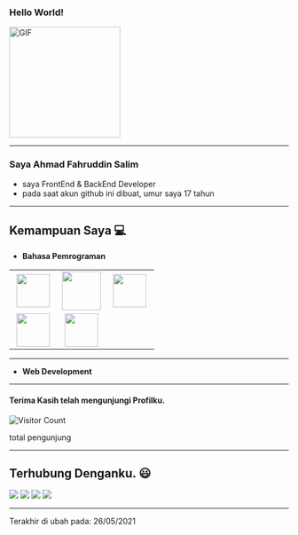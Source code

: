 
   ###   Hello World! 
<img alt="GIF" src="https://i.pinimg.com/originals/9e/a7/2e/9ea72ef078139ced289852e8a4ea0c5c.gif" width = 200/>

<hr>

### Saya Ahmad Fahruddin Salim 
- saya FrontEnd & BackEnd Developer
- pada saat akun github ini dibuat, umur saya 17 tahun
<hr>

## Kemampuan Saya :computer:

- **Bahasa Pemrograman**

<table>
<tbody>
 <tr>
<td align="center" width="33%">
<img height=60px src="https://www.vectorlogo.zone/logos/w3_html5/w3_html5-ar21.svg"> 
</td>

<td align="center" width="33%">
<img height=70px src="https://1000logos.net/wp-content/uploads/2020/09/CSS-Logo.png"> 
</td>

<td align="center" width="33%">
<img height=60px src="https://www.vectorlogo.zone/logos/getbootstrap/getbootstrap-ar21.svg"> 
</td>

</tr>

 <tr>
<td align="center" width="33%">
<img height=60px src="https://www.vectorlogo.zone/logos/javascript/javascript-ar21.svg"> 
</td>


<td align="center" width="33%">
<img height=60px src="https://www.vectorlogo.zone/logos/mysql/mysql-ar21.svg"> 
</td>

</tr>

</tbody>
</table>

<hr>




- **Web Development**


<hr>

#### Terima Kasih telah mengunjungi Profilku.

![Visitor Count](https://profile-counter.glitch.me/udinesia325/count.svg)
<p>total pengunjung</p>
<hr>

## Terhubung Denganku. :smiley:

<p>
<a href="https://github.com/udinesia325"><img src="https://img.shields.io/badge/-udinesia325-black?logo=github&style=flat-square"/></a>
<a href="https://instagram.com/nfc_dheen"><img src="https://img.shields.io/badge/-udinesia325-pink?logo=instagram&style=flat-square"/></a>
<a href="mailto:udinesia325@gmail.com"><img src="https://img.shields.io/badge/-udinesia325@gmail.com-black?logo=gmail&style=flat-square"/></a>
<a href="https://www.facebook.com/fahruddin.salim.1"><img src="https://img.shields.io/badge/-udinesia325@gmail.com-grey?logo=facebook&style=flat-square"/></a>

</p>

-----

Terakhir di ubah pada: 26/05/2021
